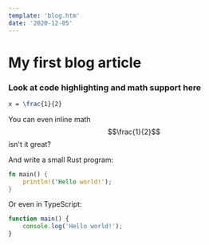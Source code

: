 ```yaml
---
template: 'blog.htm'
date: '2020-12-05'
---
```


# My first blog article

### Look at code highlighting and math support here

```latex
x = \frac{1}{2}
```

You can even inline math $$\frac{1}{2}$$ isn't it great?

And write a small Rust program:

```rust
fn main() {
    println!('Hello world!');
}
```

Or even in TypeScript:

```typescript
function main() {
    console.log('Hello world!');
}
```
